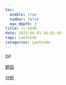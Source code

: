 ```yaml
---
toc:
  enable: true
  number: false
  max_depth: 3
title: lc-1449
date: 2023-04-01 16:01:49
tags: LeetCode
categories: LeetCode
---
```


DP

[题目](https://leetcode.com/problems/form-largest-integer-with-digits-that-add-up-to-target/submissions/)

[分析](https://www.youtube.com/watch?v=J43N1o1XhqE)